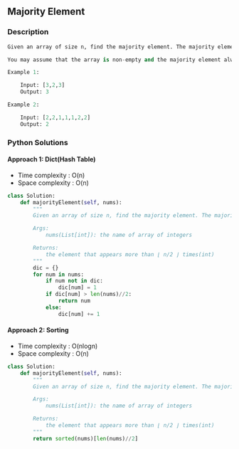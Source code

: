 ##  Majority Element

### Description

```Python
Given an array of size n, find the majority element. The majority element is the element that appears more than ⌊ n/2 ⌋ times.

You may assume that the array is non-empty and the majority element always exist in the array.

Example 1:

    Input: [3,2,3]
    Output: 3

Example 2:

    Input: [2,2,1,1,1,2,2]
    Output: 2
```

### Python Solutions

#### Approach 1: Dict(Hash Table)

* Time complexity : O(n)
* Space complexity : O(n)

```Python
class Solution:
    def majorityElement(self, nums):
        """
        Given an array of size n, find the majority element. The majority element is the element that appears more than ⌊ n/2 ⌋ times.

        Args:
            nums(List[int]): the name of array of integers

        Returns: 
            the element that appears more than ⌊ n/2 ⌋ times(int)
        """
        dic = {}
        for num in nums:
            if num not in dic:
                dic[num] = 1
            if dic[num] > len(nums)//2:
                return num
            else:
                dic[num] += 1 
```

#### Approach 2: Sorting

* Time complexity : O(nlogn)
* Space complexity : O(n)

```Python
class Solution:
    def majorityElement(self, nums):
        """
        Given an array of size n, find the majority element. The majority element is the element that appears more than ⌊ n/2 ⌋ times.

        Args:
            nums(List[int]): the name of array of integers

        Returns: 
            the element that appears more than ⌊ n/2 ⌋ times(int)
        """
        return sorted(nums)[len(nums)//2]
```